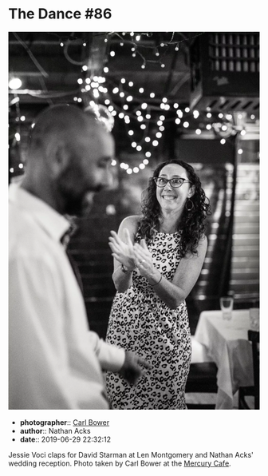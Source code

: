# The Dance \#86

![Jessie Starman Voci claps for David Starman](assets/2019-06-29-set-4-the-dance-86.webp)

* **photographer**:: [Carl Bower](https://carlbowerphotos.com)
* **author**:: Nathan Acks
* **date**:: 2019-06-29 22:32:12

Jessie Voci claps for David Starman at Len Montgomery and Nathan Acks' wedding reception. Photo taken by Carl Bower at the [Mercury Cafe](http://mercurycafe.com).
